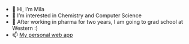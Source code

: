 - 👋 Hi, I’m Mila
- 👀 I’m interested in Chemistry and Computer Science
- 🌱 After working in pharma for two years, I am going to grad school at Western :)
- 📫 [My personal web app](https://lsyurievna.pythonanywhere.com/)

